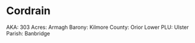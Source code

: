 # Cordrain

AKA: 303
Acres: Armagh
Barony: Kilmore
County: Orior Lower
PLU: Ulster
Parish: Banbridge